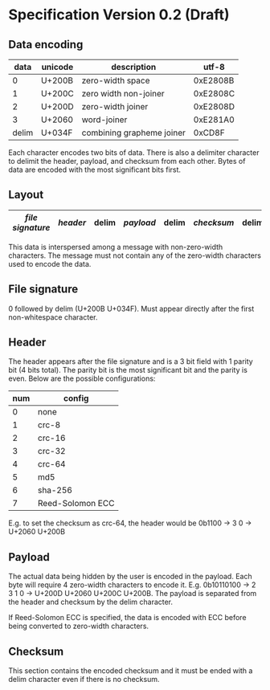 # Specification Version 0.2 (Draft)

## Data encoding

| data  | unicode |        description        |  utf-8   |
|-------|---------|---------------------------|----------|
| 0     | U+200B  | zero-width space          | 0xE2808B |
| 1     | U+200C  | zero width non-joiner     | 0xE2808C |
| 2     | U+200D  | zero-width joiner         | 0xE2808D |
| 3     | U+2060  | word-joiner               | 0xE281A0 |
| delim | U+034F  | combining grapheme joiner | 0xCD8F   |

Each character encodes two bits of data. There is also a delimiter character
to delimit the header, payload, and checksum from each other. Bytes of data are
encoded with the most significant bits first.

## Layout

| *file signature* | *header* | delim | *payload* | delim | *checksum* | delim |
|------------------|----------|-------|-----------|-------|------------|-------|

This data is interspersed among a message with non-zero-width characters. The
message must not contain any of the zero-width characters used to encode the data.

## File signature

0 followed by delim (U+200B U+034F). Must appear directly after the first non-whitespace
character.

## Header

The header appears after the file signature and is a 3 bit field with 1 parity
bit (4 bits total). The parity bit is the most significant bit and the parity is
even. Below are the possible configurations:

| num |      config      |
|-----|------------------|
|   0 | none             |
|   1 | crc-8            |
|   2 | crc-16           |
|   3 | crc-32           |
|   4 | crc-64           |
|   5 | md5              |
|   6 | sha-256          |
|   7 | Reed-Solomon ECC |

E.g. to set the checksum as crc-64, the header would be
0b1100 -> 3 0 -> U+2060 U+200B

## Payload

The actual data being hidden by the user is encoded in the payload. Each byte
will require 4 zero-width characters to encode it. E.g. 0b10110100 -> 2 3 1 0 ->
U+200D U+2060 U+200C U+200B. The payload is separated from the header and
checksum by the delim character.

If Reed-Solomon ECC is specified, the data is encoded with ECC before being
converted to zero-width characters.

## Checksum

This section contains the encoded checksum and it must be ended with a delim
character even if there is no checksum.
